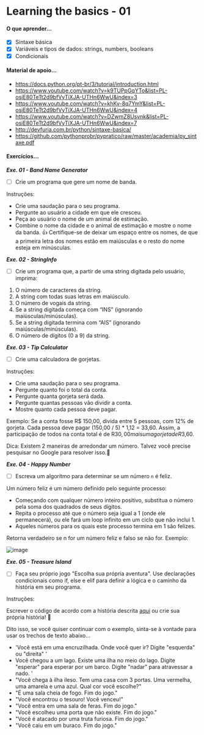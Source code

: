 
# Learning the basics - 01

#### O que aprender...

- [x] Sintaxe básica
- [x] Variáveis e tipos de dados: strings, numbers, booleans
- [x] Condicionais

#### Material de apoio...

- https://docs.python.org/pt-br/3/tutorial/introduction.html
- https://www.youtube.com/watch?v=k9TUPpGqYTo&list=PL-osiE80TeTt2d9bfVyTiXJA-UTHn6WwU&index=3
- https://www.youtube.com/watch?v=khKv-8q7YmY&list=PL-osiE80TeTt2d9bfVyTiXJA-UTHn6WwU&index=4
- https://www.youtube.com/watch?v=DZwmZ8Usvnk&list=PL-osiE80TeTt2d9bfVyTiXJA-UTHn6WwU&index=7
- http://devfuria.com.br/python/sintaxe-basica/
- https://github.com/pythonprobr/pypratico/raw/master/academia/py_sintaxe.pdf

 
#### Exercícios... 

 ***Exe. 01 - Band Name Generator***
- [ ] Crie um programa que gere um nome de banda.

Instruções:
- Crie uma saudação para o seu programa.
- Pergunte ao usuário a cidade em que ele cresceu.
- Peça ao usuário o nome de um animal de estimação.
- Combine o nome da cidade e o animal de estimação e mostre o nome da banda.
:+1: Certifique-se de deixar um espaço entre os nomes, de que a primeira letra dos nomes estão em maiúsculas e o resto do nome esteja em minúsculas.

***Exe. 02 - StringInfo***
- [ ] Crie um programa que, a partir de uma string digitada pelo usuário, imprima:
1. O número de caracteres da string.
2. A string com todas suas letras em maiúsculo.
3. O número de vogais da string.
4. Se a string digitada começa com “INS” (ignorando maiúsculas/minúsculas).
5. Se a string digitada termina com “AIS” (ignorando maiúsculas/minúsculas).
6. O número de dígitos (0 a 9) da string.
       
***Exe. 03 - Tip Calculator***
- [ ] Crie uma calculadora de gorjetas. 

Instruções:
- Crie uma saudação para o seu programa.
- Pergunte quanto foi o total da conta.
- Pergunte quanta gorjeta será dada.
- Pergunte quantas pessoas vão dividir a conta.
- Mostre quanto cada pessoa deve pagar.

Exemplo: 
Se a conta fosse R$ 150,00, divida entre 5 pessoas, com 12% de gorjeta.
Cada pessoa deve pagar (150,00 / 5) * 1,12 = 33,60. 
Assim, a participação de todos na conta total é de R$30,00 mais uma gorjeta de R$3,60.

Dica: Existem 2 maneiras de arredondar um número. Talvez você precise pesquisar no Google para resolver isso.💪

***Exe. 04 - Happy Number***
- [ ] Escreva um algoritmo para determinar se um número `n` é feliz.

Um número feliz é um número definido pelo seguinte processo:
- Começando com qualquer número inteiro positivo, substitua o número pela soma dos quadrados de seus dígitos.
- Repita o processo até que o número seja igual a 1 (onde ele permanecerá), ou ele fará um loop infinito em um ciclo que não inclui 1.
- Aqueles números para os quais este processo termina em 1 são felizes.

Retorna verdadeiro se n for um número feliz e falso se não for. Exemplo: 

![image](https://user-images.githubusercontent.com/52661791/139443633-1d79eafe-f9cc-4950-a313-165fe007aadd.png)

***Exe. 05 - Treasure Island***
- [ ] Faça seu próprio jogo "Escolha sua própria aventura". Use declarações condicionais como if, else e elif para definir a lógica e o caminho da história em seu programa.

Instruções:

Escrever o código de acordo com a história descrita [aqui](https://app.diagrams.net/?lightbox=1&highlight=0000ff&edit=_blank&layers=1&nav=1&title=Treasure%20Island%20Conditional.drawio#Uhttps%3A%2F%2Fdrive.google.com%2Fuc%3Fid%3D1oDe4ehjWZipYRsVfeAx2HyB7LCQ8_Fvi%26export%3Ddownload) ou crie sua própria história! :monocle_face:

Dito isso, se você quiser continuar com o exemplo, sinta-se à vontade para usar os trechos de texto abaixo...
- 'Você está em uma encruzilhada. Onde você quer ir? Digite "esquerda" ou "direita" '
- Você chegou a um lago. Existe uma ilha no meio do lago. Digite "esperar" para esperar por um barco. Digite "nadar" para atravessar a nado. '
- "Você chega à ilha ileso. Tem uma casa com 3 portas. Uma vermelha, uma amarela e uma azul. Qual cor você escolhe?"
- "É uma sala cheia de fogo. Fim do jogo."
- "Você encontrou o tesouro! Você venceu!"
- "Você entra em uma sala de feras. Fim do jogo."
- "Você escolheu uma porta que não existe. Fim do jogo."
- "Você é atacado por uma truta furiosa. Fim do jogo."
- "Você caiu em um buraco. Fim do jogo."
